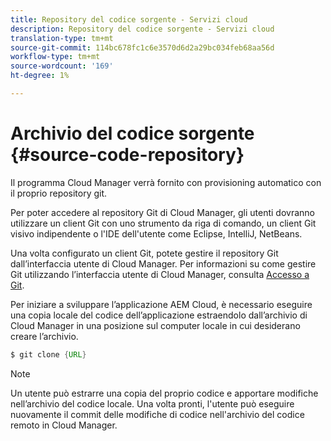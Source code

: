 ```yaml
---
title: Repository del codice sorgente - Servizi cloud
description: Repository del codice sorgente - Servizi cloud
translation-type: tm+mt
source-git-commit: 114bc678fc1c6e3570d6d2a29bc034feb68aa56d
workflow-type: tm+mt
source-wordcount: '169'
ht-degree: 1%

---
```



# Archivio del codice sorgente {#source-code-repository}

Il programma Cloud Manager verrà fornito con provisioning automatico con il proprio repository git.

Per poter accedere al repository Git di Cloud Manager, gli utenti dovranno utilizzare un client Git con uno strumento da riga di comando, un client Git visivo indipendente o l&#39;IDE dell&#39;utente come Eclipse, IntelliJ, NetBeans.

Una volta configurato un client Git, potete gestire il repository Git dall’interfaccia utente di Cloud Manager. Per informazioni su come gestire Git utilizzando l’interfaccia utente di Cloud Manager, consulta [Accesso a Git](/help/implementing/cloud-manager/accessing-git.md).

Per iniziare a sviluppare l’applicazione AEM Cloud, è necessario eseguire una copia locale del codice dell’applicazione estraendolo dall’archivio di Cloud Manager in una posizione sul computer locale in cui desiderano creare l’archivio.

```java
$ git clone {URL}
```

>[!NOTE]
>
> Un utente può estrarre una copia del proprio codice e apportare modifiche nell’archivio del codice locale. Una volta pronti, l&#39;utente può eseguire nuovamente il commit delle modifiche di codice nell&#39;archivio del codice remoto in Cloud Manager.
